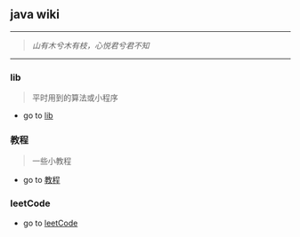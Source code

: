 ## java wiki

---
> *山有木兮木有枝，心悦君兮君不知*
---

### lib 
> 平时用到的算法或小程序
- go to [lib](./lib/readme.md)

### 教程
> 一些小教程
- go to [教程](./教程/readme.md)

### leetCode
- go to [leetCode](./leetcode/readme.md)